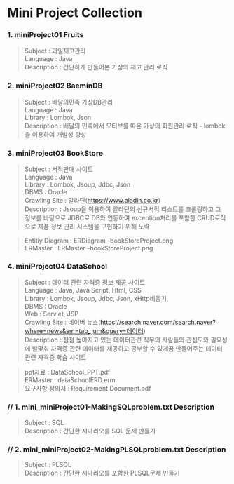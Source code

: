 Mini Project Collection
==============
### 1. miniProject01 Fruits
> Subject : 과일재고관리 <br>
> Language : Java <br>
> Description : 간단하게 만들어본 가상의 재고 관리 로직 <br>

### 2. miniProject02 BaeminDB
> Subject : 배달의민족 가상DB관리 <br>
> Language : Java <br>
> Library : Lombok, Json <br>
> Description : 배달의 민족에서 모티브를 따온 가상의 회원관리 로직 - lombok을 이용하여 개발성 향상 <br>

### 3. miniProject03 BookStore

> Subject : 서적판매 사이트 <br>
> Language : Java <br>
> Library : Lombok, Jsoup, Jdbc, Json <br>
> DBMS : Oracle <br>
> Crawling Site : 알라딘(https://www.aladin.co.kr) <br>
> Description : Jsoup을 이용하여 알라딘의 신규서적 리스트를 크롤링하고 그 정보를 바탕으로 JDBC로 DB와 연동하여 exception처리를 포함한 CRUD로직으로 제품 정보 관리 시스템을 구현하기 위해 노력<br>

> Entitiy Diagram : ERDiagram -bookStoreProject.png <br>
> ERMaster : ERMaster -bookStoreProject.png <br>

### 4. miniProject04 DataSchool

> Subject : 데이터 관련 자격증 정보 제공 사이트 <br>
> Language : Java, Java Script, Html, CSS <br>
> Library : Lombok, Jsoup, Jdbc, Json, xHttp비동기,  <br>
> DBMS : Oracle <br>
> Web : Servlet, JSP <br>
> Crawling Site : 네이버 뉴스(https://search.naver.com/search.naver?where=news&sm=tab_jum&query=데이터) <br>
> Description : 점점 높아지고 있는 데이터관련 직무의 사람들의 관심도와 필요성에 발맞춰 자격증 관련 데이터를 제공하고 공부할 수 있게끔 만들어주는 데이터 관련 자격증 학습 사이트<br>

> ppt자료 : DataSchool_PPT.pdf <br>
> ERMaster : dataSchoolERD.erm <br>
> 요구사항 정의서 : Requirement Document.pdf<br>

### // 1. mini_miniProject01-MakingSQLproblem.txt Description
> Subject : SQL <br>
> Description : 간단한 시나리오를  SQL 문제 만들기 <br>

### // 2. mini_miniProject02-MakingPLSQLproblem.txt Description
> Subject : PLSQL <br>
> Description : 간단한 시나리오를 포함한 PLSQL문제 만들기 <br>
